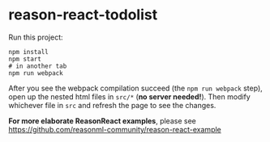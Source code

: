 # reason-react-todolist

Run this project:

```
npm install
npm start
# in another tab
npm run webpack
```

After you see the webpack compilation succeed (the `npm run webpack` step), open up the nested html files in `src/*` (**no server needed!**). Then modify whichever file in `src` and refresh the page to see the changes.

**For more elaborate ReasonReact examples**, please see https://github.com/reasonml-community/reason-react-example

